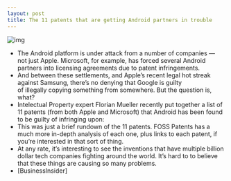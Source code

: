 ```yaml
---
layout: post
title: The 11 patents that are getting Android partners in trouble
---
```

![img](http://media.idownloadblog.com/wp-content/uploads/2011/08/android-broken-e1315669275342.jpg)
* The Android platform is under attack from a number of companies — not just Apple. Microsoft, for example, has forced several Android partners into licensing agreements due to patent infringements.
* And between these settlements, and Apple’s recent legal hot streak against Samsung, there’s no denying that Google is guilty of illegally copying something from somewhere. But the question is, what?
* Intelectual Property expert Florian Mueller recently put together a list of 11 patents (from both Apple and Microsoft) that Android has been found to be guilty of infringing upon:
* This was just a brief rundown of the 11 patents. FOSS Patents has a much more in-depth analysis of each one, plus links to each patent, if you’re interested in that sort of thing.
* At any rate, it’s interesting to see the inventions that have multiple billion dollar tech companies fighting around the world. It’s hard to to believe that these things are causing so many problems.
* [BusinessInsider]

